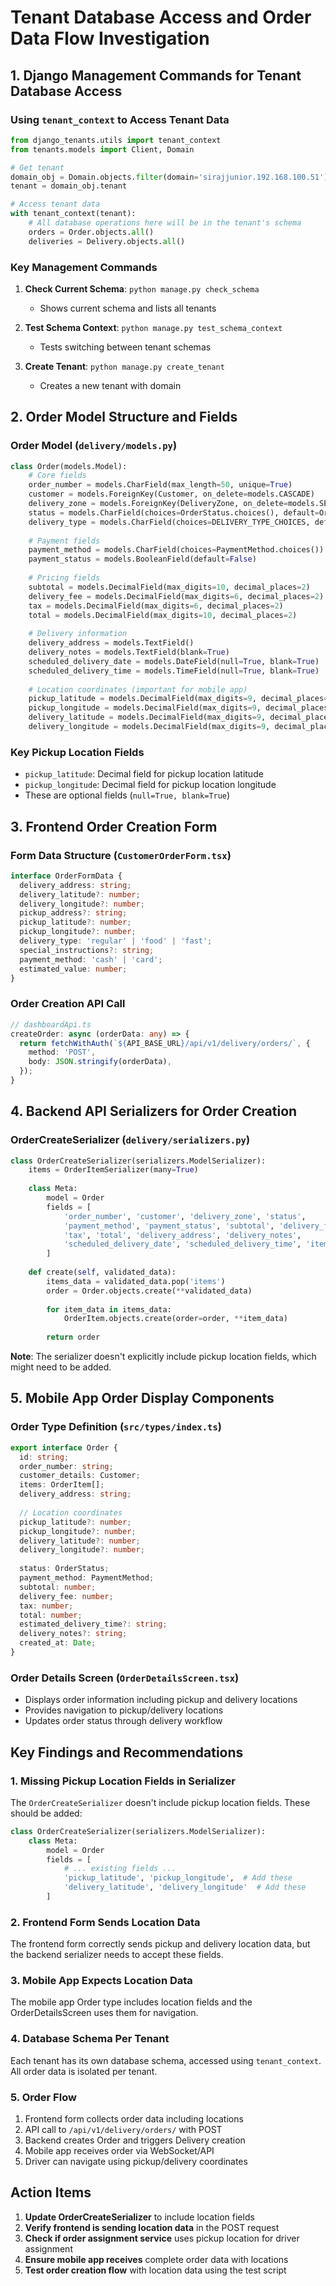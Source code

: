# Tenant Database Access and Order Data Flow Investigation

## 1. Django Management Commands for Tenant Database Access

### Using `tenant_context` to Access Tenant Data

```python
from django_tenants.utils import tenant_context
from tenants.models import Client, Domain

# Get tenant
domain_obj = Domain.objects.filter(domain='sirajjunior.192.168.100.51').first()
tenant = domain_obj.tenant

# Access tenant data
with tenant_context(tenant):
    # All database operations here will be in the tenant's schema
    orders = Order.objects.all()
    deliveries = Delivery.objects.all()
```

### Key Management Commands

1. **Check Current Schema**: `python manage.py check_schema`
   - Shows current schema and lists all tenants

2. **Test Schema Context**: `python manage.py test_schema_context`
   - Tests switching between tenant schemas

3. **Create Tenant**: `python manage.py create_tenant`
   - Creates a new tenant with domain

## 2. Order Model Structure and Fields

### Order Model (`delivery/models.py`)

```python
class Order(models.Model):
    # Core fields
    order_number = models.CharField(max_length=50, unique=True)
    customer = models.ForeignKey(Customer, on_delete=models.CASCADE)
    delivery_zone = models.ForeignKey(DeliveryZone, on_delete=models.SET_NULL, null=True)
    status = models.CharField(choices=OrderStatus.choices(), default=OrderStatus.PENDING.value)
    delivery_type = models.CharField(choices=DELIVERY_TYPE_CHOICES, default='regular')
    
    # Payment fields
    payment_method = models.CharField(choices=PaymentMethod.choices())
    payment_status = models.BooleanField(default=False)
    
    # Pricing fields
    subtotal = models.DecimalField(max_digits=10, decimal_places=2)
    delivery_fee = models.DecimalField(max_digits=6, decimal_places=2)
    tax = models.DecimalField(max_digits=6, decimal_places=2)
    total = models.DecimalField(max_digits=10, decimal_places=2)
    
    # Delivery information
    delivery_address = models.TextField()
    delivery_notes = models.TextField(blank=True)
    scheduled_delivery_date = models.DateField(null=True, blank=True)
    scheduled_delivery_time = models.TimeField(null=True, blank=True)
    
    # Location coordinates (important for mobile app)
    pickup_latitude = models.DecimalField(max_digits=9, decimal_places=6, null=True, blank=True)
    pickup_longitude = models.DecimalField(max_digits=9, decimal_places=6, null=True, blank=True)
    delivery_latitude = models.DecimalField(max_digits=9, decimal_places=6, null=True, blank=True)
    delivery_longitude = models.DecimalField(max_digits=9, decimal_places=6, null=True, blank=True)
```

### Key Pickup Location Fields
- `pickup_latitude`: Decimal field for pickup location latitude
- `pickup_longitude`: Decimal field for pickup location longitude
- These are optional fields (`null=True, blank=True`)

## 3. Frontend Order Creation Form

### Form Data Structure (`CustomerOrderForm.tsx`)

```typescript
interface OrderFormData {
  delivery_address: string;
  delivery_latitude?: number;
  delivery_longitude?: number;
  pickup_address?: string;
  pickup_latitude?: number;
  pickup_longitude?: number;
  delivery_type: 'regular' | 'food' | 'fast';
  special_instructions?: string;
  payment_method: 'cash' | 'card';
  estimated_value: number;
}
```

### Order Creation API Call

```typescript
// dashboardApi.ts
createOrder: async (orderData: any) => {
  return fetchWithAuth(`${API_BASE_URL}/api/v1/delivery/orders/`, {
    method: 'POST',
    body: JSON.stringify(orderData),
  });
}
```

## 4. Backend API Serializers for Order Creation

### OrderCreateSerializer (`delivery/serializers.py`)

```python
class OrderCreateSerializer(serializers.ModelSerializer):
    items = OrderItemSerializer(many=True)
    
    class Meta:
        model = Order
        fields = [
            'order_number', 'customer', 'delivery_zone', 'status', 
            'payment_method', 'payment_status', 'subtotal', 'delivery_fee', 
            'tax', 'total', 'delivery_address', 'delivery_notes',
            'scheduled_delivery_date', 'scheduled_delivery_time', 'items'
        ]
    
    def create(self, validated_data):
        items_data = validated_data.pop('items')
        order = Order.objects.create(**validated_data)
        
        for item_data in items_data:
            OrderItem.objects.create(order=order, **item_data)
            
        return order
```

**Note**: The serializer doesn't explicitly include pickup location fields, which might need to be added.

## 5. Mobile App Order Display Components

### Order Type Definition (`src/types/index.ts`)

```typescript
export interface Order {
  id: string;
  order_number: string;
  customer_details: Customer;
  items: OrderItem[];
  delivery_address: string;
  
  // Location coordinates
  pickup_latitude?: number;
  pickup_longitude?: number;
  delivery_latitude?: number;
  delivery_longitude?: number;
  
  status: OrderStatus;
  payment_method: PaymentMethod;
  subtotal: number;
  delivery_fee: number;
  tax: number;
  total: number;
  estimated_delivery_time?: string;
  delivery_notes?: string;
  created_at: Date;
}
```

### Order Details Screen (`OrderDetailsScreen.tsx`)
- Displays order information including pickup and delivery locations
- Provides navigation to pickup/delivery locations
- Updates order status through delivery workflow

## Key Findings and Recommendations

### 1. Missing Pickup Location Fields in Serializer
The `OrderCreateSerializer` doesn't include pickup location fields. These should be added:

```python
class OrderCreateSerializer(serializers.ModelSerializer):
    class Meta:
        model = Order
        fields = [
            # ... existing fields ...
            'pickup_latitude', 'pickup_longitude',  # Add these
            'delivery_latitude', 'delivery_longitude'  # Add these
        ]
```

### 2. Frontend Form Sends Location Data
The frontend form correctly sends pickup and delivery location data, but the backend serializer needs to accept these fields.

### 3. Mobile App Expects Location Data
The mobile app Order type includes location fields and the OrderDetailsScreen uses them for navigation.

### 4. Database Schema Per Tenant
Each tenant has its own database schema, accessed using `tenant_context`. All order data is isolated per tenant.

### 5. Order Flow
1. Frontend form collects order data including locations
2. API call to `/api/v1/delivery/orders/` with POST
3. Backend creates Order and triggers Delivery creation
4. Mobile app receives order via WebSocket/API
5. Driver can navigate using pickup/delivery coordinates

## Action Items

1. **Update OrderCreateSerializer** to include location fields
2. **Verify frontend is sending location data** in the POST request
3. **Check if order assignment service** uses pickup location for driver assignment
4. **Ensure mobile app receives** complete order data with locations
5. **Test order creation flow** with location data using the test script